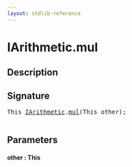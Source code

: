 ```yaml
---
layout: stdlib-reference
---
```


# IArithmetic\.mul

## Description





## Signature 

<pre>
<span class="code_keyword">This</span> <a href="/stdlib-reference/interfaces/IArithmetic/index" class="code_type">IArithmetic</a>.<a href="/stdlib-reference/interfaces/IArithmetic/mul">mul</a>(<span class="code_keyword">This</span> <span class='code_param'>other</span>);

</pre>

## Parameters

#### other  : This

